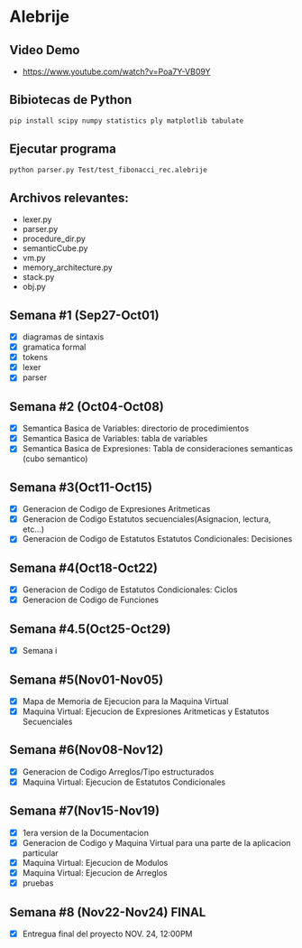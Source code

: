 # Alebrije

## Video Demo
- https://www.youtube.com/watch?v=Poa7Y-VB09Y

## Bibiotecas de Python
```python
pip install scipy numpy statistics ply matplotlib tabulate
```
## Ejecutar programa
```bash
python parser.py Test/test_fibonacci_rec.alebrije
```

## Archivos relevantes:
- lexer.py
- parser.py
- procedure_dir.py
- semanticCube.py
- vm.py
- memory_architecture.py
- stack.py
- obj.py
## Semana #1 (Sep27-Oct01)
- [X] diagramas de sintaxis
- [X] gramatica formal
- [X] tokens
- [X] lexer
- [X] parser
## Semana #2 (Oct04-Oct08)
- [X] Semantica Basica de Variables: directorio de procedimientos
- [X] Semantica Basica de Variables: tabla de variables
- [X] Semantica Basica de Expresiones: Tabla de consideraciones semanticas (cubo semantico)

## Semana #3(Oct11-Oct15)
- [X] Generacion de Codigo de Expresiones Aritmeticas
- [X] Generacion de Codigo Estatutos secuenciales(Asignacion, lectura, etc...)
- [X] Generacion de Codigo de Estatutos Estatutos Condicionales: Decisiones

## Semana #4(Oct18-Oct22)
- [X] Generacion de Codigo de Estatutos Condicionales: Ciclos
- [X] Generacion de Codigo de Funciones

## Semana #4.5(Oct25-Oct29)
- [X] Semana i

## Semana #5(Nov01-Nov05)
- [X] Mapa de Memoria de Ejecucion para la Maquina Virtual
- [X] Maquina Virtual: Ejecucion de Expresiones Aritmeticas y Estatutos Secuenciales

## Semana #6(Nov08-Nov12)
- [X] Generacion de Codigo Arreglos/Tipo estructurados
- [X] Maquina Virtual: Ejecucion de Estatutos Condicionales

## Semana #7(Nov15-Nov19)
- [X] 1era version de la Documentacion
- [X] Generacion de Codigo y Maquina Virtual para una parte de la aplicacion particular
- [X] Maquina Virtual: Ejecucion de Modulos 
- [X] Maquina Virtual: Ejecucion de Arreglos
- [X] pruebas

## Semana #8 (Nov22-Nov24) FINAL
- [X] Entregua final del proyecto NOV. 24, 12:00PM
